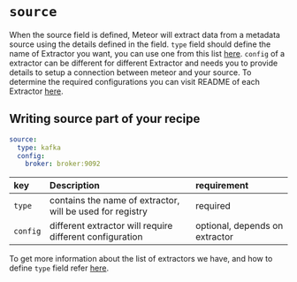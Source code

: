 # `source`

When the source field is defined, Meteor will extract data from a metadata source using the details defined in the field.
`type` field should define the name of Extractor you want, you can use one from this list [here](../reference/extractors.md).
`config` of a extractor can be different for different Extractor and needs you to provide details to setup a connection between meteor and your source.
To determine the required configurations you can visit README of each Extractor [here](../../plugins/extractors).

## Writing source part of your recipe

```yaml
source:
  type: kafka
  config:
    broker: broker:9092
```

| key | Description | requirement |
| :-- | :-------| :-- |
| `type` | contains the name of extractor, will be used for registry | required |
| `config` | different extractor will require different configuration | optional, depends on extractor |

To get more information about the list of extractors we have, and how to define `type` field refer [here](../reference/extractors.md).
